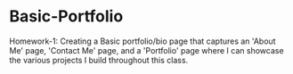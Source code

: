 # Basic-Portfolio
Homework-1: Creating a Basic portfolio/bio page that captures an 'About Me' page, 'Contact Me' page, and a 'Portfolio' page where I can showcase the various projects I build throughout this class. 
